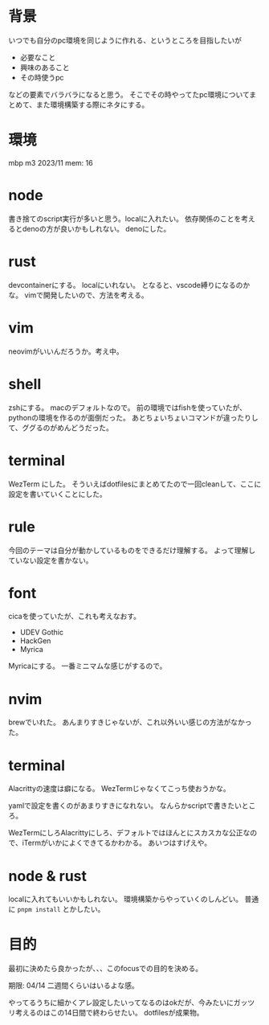 # 背景

いつでも自分のpc環境を同じように作れる、というところを目指したいが

- 必要なこと
- 興味のあること
- その時使うpc

などの要素でバラバラになると思う。
そこでその時やってたpc環境についてまとめて、また環境構築する際にネタにする。

# 環境

mbp m3 2023/11
mem: 16

# node

書き捨てのscript実行が多いと思う。localに入れたい。
依存関係のことを考えるとdenoの方が良いかもしれない。
denoにした。

# rust

devcontainerにする。
localにいれない。
となると、vscode縛りになるのかな。
vimで開発したいので、方法を考える。

# vim

neovimがいいんだろうか。考え中。

# shell

zshにする。
macのデフォルトなので。
前の環境ではfishを使っていたが、pythonの環境を作るのが面倒だった。
あとちょいちょいコマンドが違ったりして、ググるのがめんどうだった。

# terminal

WezTerm にした。
そういえばdotfilesにまとめてたので一回cleanして、ここに設定を書いていくことにした。

# rule

今回のテーマは自分が動かしているものをできるだけ理解する。
よって理解していない設定を書かない。

# font

cicaを使っていたが、これも考えなおす。

- UDEV Gothic
- HackGen
- Myrica
 
Myricaにする。
一番ミニマムな感じがするので。

# nvim

brewでいれた。
あんまりすきじゃないが、これ以外いい感じの方法がなかった。

# terminal

Alacrittyの速度は癖になる。
WezTermじゃなくてこっち使おうかな。

yamlで設定を書くのがあまりすきになれない。
なんらかscriptで書きたいところ。

WezTermにしろAlacrittyにしろ、デフォルトではほんとにスカスカな公正なので、iTermがいかによくできてるかわかる。
あいつはすげえや。

# node & rust

localに入れてもいいかもしれない。
環境構築からやっていくのしんどい。
普通に `pnpm install` とかしたい。

# 目的

最初に決めたら良かったが、、、このfocusでの目的を決める。

期限: 04/14
二週間くらいはいるよな感。

やってるうちに細かくアレ設定したいってなるのはokだが、今みたいにガッツリ考えるのはこの14日間で終わらせたい。
dotfilesが成果物。
